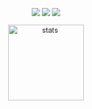 <p align="center">
  <a href=""https://discord.com/users/373827236299538443" target"blank_"><img src="https://img.shields.io/badge/discord%20-7289DA.svg?&style=for-the-badge&logo=discord&logoColor=white"></a>
  <a href="https://open.spotify.com/user/ansmat2b21d0j7mwtsvv0swjn" target"blank_"><img src="https://img.shields.io/badge/Spotify%20-1ed760.svg?&style=for-the-badge&logo=spotify&logoColor=white"></a>
  <a href="https://github.com/Nonanti" target"blank_"><img src="https://img.shields.io/badge/GitHub%20-191717.svg?&style=for-the-badge&logo=github&logoColor=white"></a>
</p>

<p align="center">
  <img src="https://github-readme-stats.vercel.app/api?username=Nonanti&count_private=true&show_icons=true&theme=purple&hide_border=true" width="%100" height="150px" alt="stats" />
</p>
